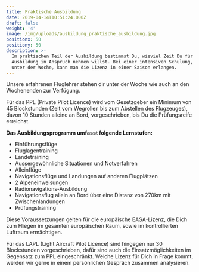 ```yaml
---
title: Praktische Ausbildung
date: 2019-04-14T10:51:24.000Z
draft: false
weight: '4'
image: /img/uploads/ausbildung_praktische_ausbildung.jpg
positionx: 50
positiony: 50
description: >-
  Im praktischen Teil der Ausbildung bestimmst Du, wieviel Zeit Du für die
  Ausbildung in Anspruch nehmen willst. Bei einer intensiven Schulung, auch
  unter der Woche, kann man die Lizenz in einer Saison erlangen.
---
```

Unsere erfahrenen Fluglehrer stehen dir unter der Woche wie auch an den Wochenenden zur Verfügung.

Für das PPL (Private Pilot Licence) wird vom Gesetzgeber ein Minimum von 45 Blockstunden (Zeit vom Wegrollen bis zum Abstellen des Flugzeuges), davon 10 Stunden alleine an Bord, vorgeschrieben, bis Du die Prüfungsreife erreichst.

**Das Ausbildungsprogramm umfasst folgende Lernstufen:**

* Einführungsflüge
* Fluglagentraining
* Landetraining
* Aussergewöhnliche Situationen und Notverfahren
* Alleinflüge
* Navigationsflüge und Landungen auf anderen Flugplätzen
* 2 Alpeneinweisungen
* Radionavigations-Ausbildung
* Navigationsflug allein an Bord über eine Distanz von 270km mit Zwischenlandungen
* Prüfungstraining

Diese Voraussetzungen gelten für die europäische EASA-Lizenz, die Dich zum Fliegen im gesamten europäischen Raum, sowie im kontrollierten Luftraum ermächtigen.

Für das LAPL (Light Aircraft Pilot Licence) sind hingegen nur 30 Blockstunden vorgeschrieben, dafür sind auch die Einsatzmöglichkeiten im Gegensatz zum PPL eingeschränkt. Welche Lizenz für Dich in Frage kommt, werden wir gerne in einem persönlichen Gespräch zusammen analysieren.
